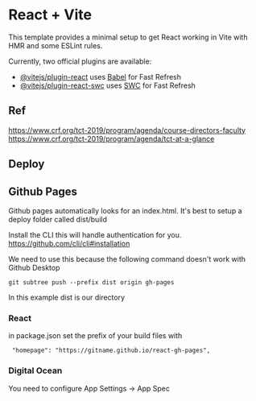 # React + Vite

This template provides a minimal setup to get React working in Vite with HMR and some ESLint rules.

Currently, two official plugins are available:

- [@vitejs/plugin-react](https://github.com/vitejs/vite-plugin-react/blob/main/packages/plugin-react/README.md) uses [Babel](https://babeljs.io/) for Fast Refresh
- [@vitejs/plugin-react-swc](https://github.com/vitejs/vite-plugin-react-swc) uses [SWC](https://swc.rs/) for Fast Refresh


## Ref


https://www.crf.org/tct-2019/program/agenda/course-directors-faculty
https://www.crf.org/tct-2019/program/agenda/tct-at-a-glance

## Deploy


## Github Pages

Github pages automatically looks for an index.html. It's best to setup a deploy folder called dist/build

Install the CLI this will handle authentication for you.
https://github.com/cli/cli#installation

We need to use this because the following command doesn't work with Github Desktop
````
git subtree push --prefix dist origin gh-pages
````
In this example dist is our directory

### React

in package.json set the prefix of your build files with
````
 "homepage": "https://gitname.github.io/react-gh-pages",
````

### Digital Ocean

You need to configure App Settings -> App Spec